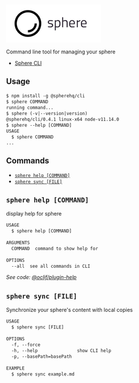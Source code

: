 <img src="../../sphere-logo.png">

Command line tool for managing your sphere

<!-- toc -->

- [Sphere CLI](#sphere-cli)
  <!-- tocstop -->

## Usage

<!-- usage -->

```sh-session
$ npm install -g @spherehq/cli
$ sphere COMMAND
running command...
$ sphere (-v|--version|version)
@spherehq/cli/0.4.1 linux-x64 node-v11.14.0
$ sphere --help [COMMAND]
USAGE
  $ sphere COMMAND
...
```

<!-- usagestop -->

## Commands

<!-- commands -->

- [`sphere help [COMMAND]`](#sphere-help-command)
- [`sphere sync [FILE]`](#sphere-sync-file)

## `sphere help [COMMAND]`

display help for sphere

```
USAGE
  $ sphere help [COMMAND]

ARGUMENTS
  COMMAND  command to show help for

OPTIONS
  --all  see all commands in CLI
```

_See code: [@oclif/plugin-help](https://github.com/oclif/plugin-help/blob/v2.1.6/src/commands/help.ts)_

## `sphere sync [FILE]`

Synchronize your sphere's content with local copies

```
USAGE
  $ sphere sync [FILE]

OPTIONS
  -f, --force
  -h, --help               show CLI help
  -p, --basePath=basePath

EXAMPLE
  $ sphere sync example.md
```

<!-- commandsstop -->
